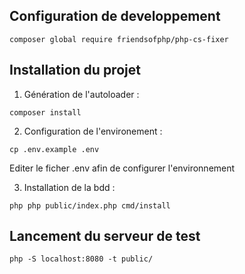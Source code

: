 ## Configuration de developpement
```shell
composer global require friendsofphp/php-cs-fixer
```
## Installation du projet

1. Génération de l'autoloader :
```shell
composer install
```

2. Configuration de l'environement :
```shell
cp .env.example .env
```
Editer le ficher .env afin de configurer l'environnement

3. Installation de la bdd :
```shell
php php public/index.php cmd/install
```

## Lancement du serveur de test
```shell
php -S localhost:8080 -t public/
```
